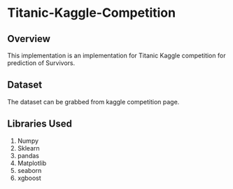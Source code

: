 # Titanic-Kaggle-Competition

## Overview

This implementation is an implementation for Titanic Kaggle competition for prediction of Survivors.

## Dataset

The dataset can be grabbed from kaggle competition page.

## Libraries Used

1) Numpy
2) Sklearn
3) pandas
4) Matplotlib
5) seaborn
6) xgboost
